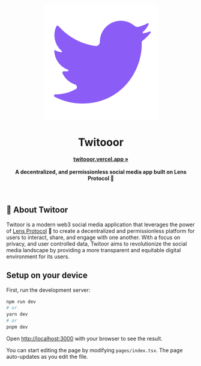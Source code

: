 <div align="center">
    <img src="public/favicon.svg" alt="Twitoor Logo">
    <h1>Twitooor</h1>
    <a href="https://twitooor.vercel.app/"><b>twitooor.vercel.app »</b></a><br><br>
    <strong>A decentralized, and permissionless social media app built on Lens Protocol 🌿</strong>
</div>
<br><br>

## 🌿 About Twitoor

Twitoor is a modern web3 social media application that leverages the power of [Lens Protocol](http://lens.xyz) 🌿 to create a decentralized and permissionless platform for users to interact, share, and engage with one another. With a focus on privacy, and user controlled data, Twitoor aims to revolutionize the social media landscape by providing a more transparent and equitable digital environment for its users.

## Setup on your device

First, run the development server:

```bash
npm run dev
# or
yarn dev
# or
pnpm dev
```

Open [http://localhost:3000](http://localhost:3000) with your browser to see the result.

You can start editing the page by modifying `pages/index.tsx`. The page auto-updates as you edit the file.

